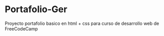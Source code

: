 # Portafolio-Ger

Proyecto portafolio basico en html + css para curso de desarrollo web de FreeCodeCamp
